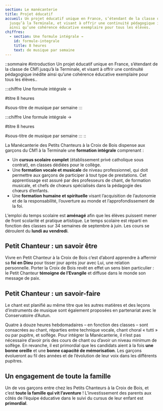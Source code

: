 ```yaml
---
section: Le manécanterie
title: Projet éducatif
accueil: Un projet éducatif unique en France, s’étendant de la classe de CM1
  jusqu’à la Terminale, et visant à offrir une continuité pédagogique inédite
  ainsi qu’une cohérence éducative exemplaire pour tous les élèves.
chiffres:
  - section: Une formule intégrale →
    id: formule-integrale
    title: 8 heures
    text: de musique par semaine
---
```


::sommaire
#introduction
Un projet éducatif unique en France, s’étendant de la classe de CM1 jusqu’à la Terminale, et visant à offrir une continuité pédagogique inédite ainsi qu’une cohérence éducative exemplaire pour tous les élèves..

  :::chiffre
  Une formule intégrale →
  
  #titre
  8 heures
  
  #sous-titre
  de musique par semaine
  :::

  :::chiffre
  Une formule intégrale →
  
  #titre
  8 heures
  
  #sous-titre
  de musique par semaine
  :::
::

La Manécanterie des Petits Chanteurs à la Croix de Bois dispense aux garçons du CM1 à la Terminale une **formation intégrale** comprenant :

- Un **cursus scolaire complet** (établissement privé catholique sous contrat), en classes dédiées pour le collège. 
- Une **formation vocale et musicale** de niveau professionnel, qui doit permettre aux garçons de participer à tout type de prestations. Cet apprentissage est assuré par des professeurs de chant, de formation musicale, et chefs de chœurs spécialisés dans la pédagogie des chœurs d’enfants.
- Une **formation humaine et spirituelle** visant l’acquisition de l’autonomie et de la responsabilité, l’ouverture au monde et l’approfondissement de la foi.

L’emploi du temps scolaire est **aménagé** afin que les élèves puissent mener de front scolarité et pratique artistique. Le temps scolaire est réparti en fonction des classes sur 34 semaines de septembre à juin. Les cours se déroulent du **lundi au vendredi**.

## Petit Chanteur : un savoir être

Vivre en Petit Chanteur à la Croix de Bois c’est d’abord apprendre à affermir sa **foi en Dieu** pour tisser jour après jour avec Lui, une relation personnelle. Porter la Croix de Bois revêt en effet un sens bien particulier : le Petit Chanteur **témoigne de l’Evangile** et diffuse dans le monde son message de paix. 

## Petit Chanteur : un savoir-faire

Le chant est planifié au même titre que les autres matières et des leçons d’instruments de musique sont également proposées en partenariat avec le Conservatoire d’Autun.

Quatre à douze heures hebdomadaires – en fonction des classes – sont consacrées au chant, réparties entre technique vocale, chant choral « tutti » ou par pupitre, et solfège. Pour intégrer la Manécanterie, il n’est pas nécessaire d’avoir pris des cours de chant ou d’avoir un niveau minimum de solfège. En revanche, il est primordial que les candidats aient à la fois **une bonne oreille** et une **bonne capacité de mémorisation**. Les garçons évolueront au fil des années et de l’évolution de leur voix dans les différents pupitres.

## Un engagement de toute la famille

Un de vos garçons entre chez les Petits Chanteurs à la Croix de Bois, et c’est **toute la famille qui vit l’aventure** ! L’investissement des parents aux côtés de l’équipe éducative dans le suivi du cursus de leur enfant est **primordial**.
